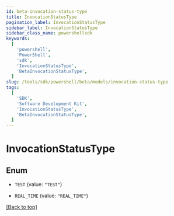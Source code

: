 ```yaml
---
id: beta-invocation-status-type
title: InvocationStatusType
pagination_label: InvocationStatusType
sidebar_label: InvocationStatusType
sidebar_class_name: powershellsdk
keywords:
  [
    'powershell',
    'PowerShell',
    'sdk',
    'InvocationStatusType',
    'BetaInvocationStatusType',
  ]
slug: /tools/sdk/powershell/beta/models/invocation-status-type
tags:
  [
    'SDK',
    'Software Development Kit',
    'InvocationStatusType',
    'BetaInvocationStatusType',
  ]
---
```


# InvocationStatusType

## Enum

- `TEST` (value: `"TEST"`)

- `REAL_TIME` (value: `"REAL_TIME"`)

[[Back to top]](#)
